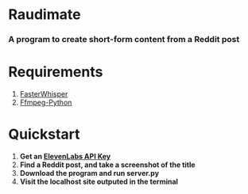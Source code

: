 # Raudimate
### A program to create short-form content from a Reddit post

# Requirements
1. [FasterWhisper](https://github.com/SYSTRAN/faster-whisper)
2. [Ffmpeg-Python](https://github.com/kkroening/ffmpeg-python)

# Quickstart
1. **Get an [ElevenLabs API Key](https://elevenlabs.io/api)**
2. **Find a Reddit post, and take a screenshot of the title**
3. **Download the program and run server.py**
4. **Visit the localhost site outputed in the terminal**